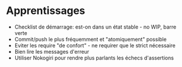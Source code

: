 # Apprentissages

*   Checklist de démarrage: est-on dans un état stable - no WIP, barre verte
*   Commit/push le plus fréquemment et "atomiquement" possible
*   Eviter les require "de confort" - ne requirer que le strict nécessaire
*   Bien lire les messages d'erreur
*   Utiliser Nokogiri pour rendre plus parlants les échecs d'assertions
